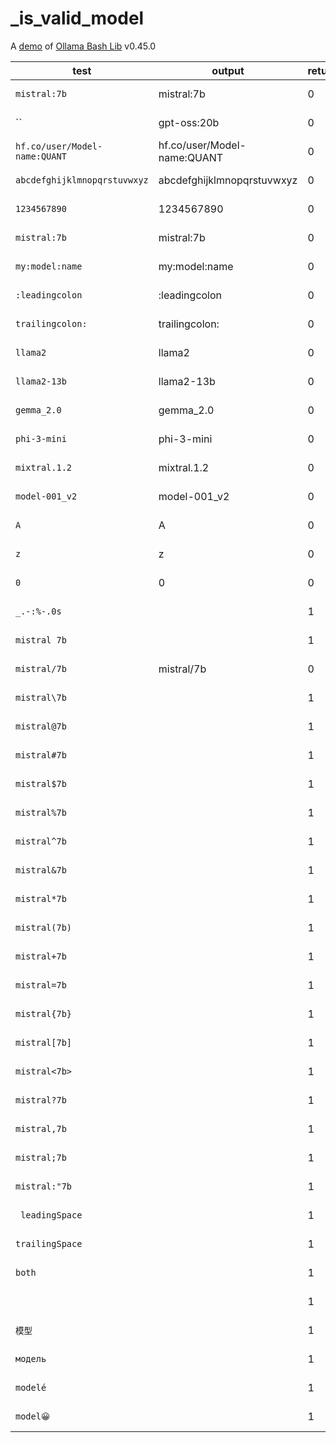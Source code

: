 # _is_valid_model

A [demo](../README.md#demos) of [Ollama Bash Lib](https://github.com/attogram/ollama-bash-lib) v0.45.0

| test | output | return | result |
|------|--------|--------|--------|
| `mistral:7b` | mistral:7b | 0 | ✅ PASS |
| `` | gpt-oss:20b | 0 | ✅ PASS |
| `hf.co/user/Model-name:QUANT` | hf.co/user/Model-name:QUANT | 0 | ✅ PASS |
| `abcdefghijklmnopqrstuvwxyz` | abcdefghijklmnopqrstuvwxyz | 0 | ✅ PASS |
| `1234567890` | 1234567890 | 0 | ✅ PASS |
| `mistral:7b` | mistral:7b | 0 | ✅ PASS |
| `my:model:name` | my:model:name | 0 | ✅ PASS |
| `:leadingcolon` | :leadingcolon | 0 | ✅ PASS |
| `trailingcolon:` | trailingcolon: | 0 | ✅ PASS |
| `llama2` | llama2 | 0 | ✅ PASS |
| `llama2-13b` | llama2-13b | 0 | ✅ PASS |
| `gemma_2.0` | gemma_2.0 | 0 | ✅ PASS |
| `phi-3-mini` | phi-3-mini | 0 | ✅ PASS |
| `mixtral.1.2` | mixtral.1.2 | 0 | ✅ PASS |
| `model-001_v2` | model-001_v2 | 0 | ✅ PASS |
| `A` | A | 0 | ✅ PASS |
| `z` | z | 0 | ✅ PASS |
| `0` | 0 | 0 | ✅ PASS |
| `_.-:%-.0s` |  | 1 | ❌ FAIL |
| `mistral 7b` |  | 1 | ❌ FAIL |
| `mistral/7b` | mistral/7b | 0 | ✅ PASS |
| `mistral\7b` |  | 1 | ❌ FAIL |
| `mistral@7b` |  | 1 | ❌ FAIL |
| `mistral#7b` |  | 1 | ❌ FAIL |
| `mistral$7b` |  | 1 | ❌ FAIL |
| `mistral%7b` |  | 1 | ❌ FAIL |
| `mistral^7b` |  | 1 | ❌ FAIL |
| `mistral&7b` |  | 1 | ❌ FAIL |
| `mistral*7b` |  | 1 | ❌ FAIL |
| `mistral(7b)` |  | 1 | ❌ FAIL |
| `mistral+7b` |  | 1 | ❌ FAIL |
| `mistral=7b` |  | 1 | ❌ FAIL |
| `mistral{7b}` |  | 1 | ❌ FAIL |
| `mistral[7b]` |  | 1 | ❌ FAIL |
| `mistral<7b>` |  | 1 | ❌ FAIL |
| `mistral?7b` |  | 1 | ❌ FAIL |
| `mistral,7b` |  | 1 | ❌ FAIL |
| `mistral;7b` |  | 1 | ❌ FAIL |
| `mistral:"7b` |  | 1 | ❌ FAIL |
| ` leadingSpace` |  | 1 | ❌ FAIL |
| `trailingSpace ` |  | 1 | ❌ FAIL |
| ` both ` |  | 1 | ❌ FAIL |
| ` ` |  | 1 | ❌ FAIL |
| `模型` |  | 1 | ❌ FAIL |
| `модель` |  | 1 | ❌ FAIL |
| `modelé` |  | 1 | ❌ FAIL |
| `model😀` |  | 1 | ❌ FAIL |
